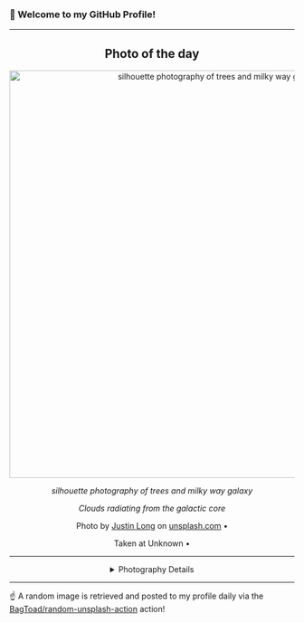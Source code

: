 ### 👋 Welcome to my GitHub Profile!

----
<div align="center">

## Photo of the day
  
  <a href="https://unsplash.com/photos/silhouette-photography-of-trees-and-milky-way-galaxy-_K-nlEnF310"><img width="720" src="https://images.unsplash.com/photo-1563991870579-1a043edd79df?crop=entropy&cs=tinysrgb&fit=max&fm=jpg&ixid=M3w1OTQ0OTd8MHwxfHJhbmRvbXx8fHx8fHx8fDE3NTc5MTY3MjJ8&ixlib=rb-4.1.0&q=80&w=1080" alt="silhouette photography of trees and milky way galaxy"></a>
  
  <em>silhouette photography of trees and milky way galaxy</em>
  
  <em>Clouds radiating from the galactic core</em>

  Photo by [Justin Long](null) on [unsplash.com](https://unsplash.com/) • 
  
  Taken at Unknown • 
  
  ---
  
<details>
<summary>Photography Details</summary>
  
| Parameter     | Value |
| ------------- | ----- |
| Camera Model  | PENTAX K-1 |
| Exposure Time | 10 |
| Aperture      | 2.4 |
| Focal Length  | 15.0 |
| ISO           | 12800 |
| Location      | Unknown (null) |
| Coordinates   | Latitude null, Longitude null |

</details>

</div>

----

☝️ A random image is retrieved and posted to my profile daily via the [BagToad/random-unsplash-action](https://github.com/BagToad/random-unsplash-action) action!
